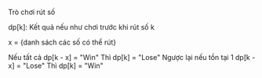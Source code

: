 Trò chơi rút số

dp[k]: Kết quả nếu như chơi trước khi rút số k

x = {danh sách các số có thể rút}

Nếu tất cả dp[k - x] = "Win"
Thì dp[k] = "Lose"
Ngược lại nếu tồn tại 1 dp[k - x] = "Lose"
Thì dp[k] = "Win"

